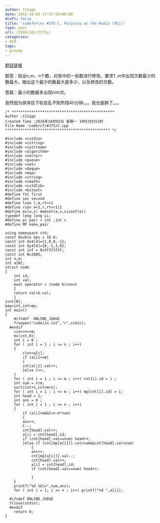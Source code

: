 ```yaml
---
author: 111qqz
date: 2016-10-03 17:57:53+00:00
draft: false
title: 'codeforces #375 C. Polycarp at the Radio (贪心)'
type: post
url: /2016/10/cf375c/
categories:
- ACM
tags:
- greedy
---
```


[题目链接](http://codeforces.com/contest/723/problem/C)

题意：给出n,m，n个数，对其中的一些数进行修改，要求1..m中出现次数最少的数最大，输出这个最少的数最大是多少，以及修改的次数。

思路：最小的数最多出现n/m次。

竟然因为排序后下标变乱不知所措40分钟。。。我也是醉了。。。

    
    /* ***********************************************
    Author :111qqz
    Created Time :2016年10月03日 星期一 19时29分52秒
    File Name :code/cf/#375/C.cpp
    ************************************************ */
    
    #include <cstdio>
    #include <cstring>
    #include <iostream>
    #include <algorithm>
    #include <vector>
    #include <queue>
    #include <set>
    #include <deque>
    #include <map>
    #include <string>
    #include <cmath>
    #include <cstdlib>
    #include <bitset>
    #define fst first
    #define sec second
    #define lson l,m,rt<<1
    #define rson m+1,r,rt<<1|1
    #define ms(a,x) memset(a,x,sizeof(a))
    typedef long long LL;
    #define pi pair < int ,int >
    #define MP make_pair
    
    using namespace std;
    const double eps = 1E-8;
    const int dx4[4]={1,0,0,-1};
    const int dy4[4]={0,-1,1,0};
    const int inf = 0x3f3f3f3f;
    const int N=2005;
    int n,m;
    int a[N];
    struct node
    {
        int id;
        int val;
        bool operator < (node b)const
        {
    	return val<b.val;
        }
    }cnt[N];
    map<int,int>mp;
    int main()
    {
    	#ifndef  ONLINE_JUDGE 
    	freopen("code/in.txt","r",stdin);
      #endif
    	cin>>n>>m;
    	ms(cnt,0);
    	int C = 0 ;
    	for ( int i = 1 ; i <= n ; i++)
    	{
    	    cin>>a[i];
    	    if (a[i]<=m)
    	    {
    		cnt[a[i]].val++;
    	    }else C++;
    	}
    	for ( int i = 1 ; i <= m ; i++) cnt[i].id = i ;
    	int num = n/m;
    	sort(cnt+1,cnt+m+1);
    	for ( int i = 1 ; i <= m ; i++) mp[cnt[i].id] = i;
    	int head = 1;
    	int ans = 0 ;
    	for ( int i = 1 ; i <= n ; i++)
    	{
    	    if (a[i]>m&&C>n-m*num)
    	    {
    		ans++;
    		C--;
    		cnt[head].val++;
    		a[i] = cnt[head].id;
    		if (cnt[head].val==num) head++;
    	    }else if (cnt[mp[a[i]]].val>num&&cnt[head].val<num)
    		    {
    			ans++;
    			cnt[mp[a[i]]].val--;
    			cnt[head].val++;
    			a[i] = cnt[head].id;
    			if (cnt[head].val==num) head++;
    
    		    }
    	}
    	printf("%d %d\n",num,ans);
    	for ( int i = 1; i <= n ; i++) printf("%d ",a[i]);
    
      #ifndef ONLINE_JUDGE  
      fclose(stdin);
      #endif
        return 0;
    }
    





